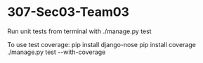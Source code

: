 # 307-Sec03-Team03

Run unit tests from terminal with ./manage.py test

To use test coverage:
  pip install django-nose
  pip install coverage
  ./manage.py test --with-coverage
